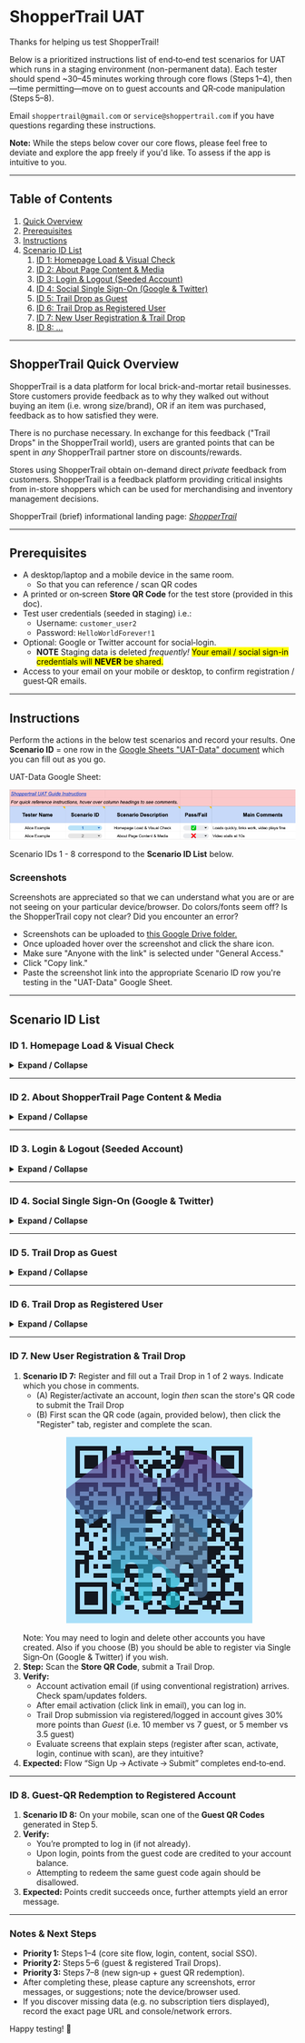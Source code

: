 # ShopperTrail UAT

Thanks for helping us test ShopperTrail!

Below is a prioritized instructions list of end‑to‑end test scenarios for UAT which runs in a staging environment (non-permanent data).  Each tester should spend ~30–45 minutes working through core flows (Steps 1–4), then—time permitting—move on to guest accounts and QR‑code manipulation (Steps 5–8).

Email `shoppertrail@gmail.com` or `service@shoppertrail.com` if you have questions regarding these instructions.  

**Note:** While the steps below cover our core flows, please feel free to deviate and explore the app freely if you'd like. To assess if the app is intuitive to you.

---

## Table of Contents

1. [Quick Overview](#shoppertrail-quick-overview)  
2. [Prerequisites](#prerequisites)  
3. [Instructions](#instructions)  
4. [Scenario ID List](#scenario-id-list)  
   1. [ID 1: Homepage Load & Visual Check](#id-1-homepage-load--visual-check)  
   2. [ID 2: About Page Content & Media](#id-2-about-shoppertrail-page-content--media)  
   3. [ID 3: Login & Logout (Seeded Account)](#id-3-login--logout-seeded-account)
   4. [ID 4: Social Single Sign-On (Google & Twitter)](#id-4-social-single-signon-google--twitter)
   5. [ID 5: Trail Drop as Guest](#id-5-trail-drop-as-guest)  
   6. [ID 6: Trail Drop as Registered User](#id-6-trail-drop-as-registered-user)  
   7. [ID 7: New User Registration & Trail Drop](#id-7-new-user-registration--trail-drop)  
   8. [ID 8: …](#id-8)  

---

## ShopperTrail Quick Overview

ShopperTrail is a data platform for local brick-and-mortar retail businesses. Store customers provide feedback as to why they walked out without buying an item (i.e. wrong size/brand), OR if an item was purchased, feedback as to how satisfied they were.  

There is no purchase necessary. In exchange for this feedback ("Trail Drops" in the ShopperTrail world), users are granted points that can be spent in *any* ShopperTrail partner store on discounts/rewards.  

Stores using ShopperTrail obtain on-demand direct *private* feedback from customers. ShopperTrail is a feedback platform providing critical insights from in-store shoppers which can be used for merchandising and inventory management decisions. 

ShopperTrail (brief) informational landing page: <a href="https://shoppertrail.com" target="_blank" rel="noopener"><i>ShopperTrail</i></a>

---

## Prerequisites

- A desktop/laptop and a mobile device in the same room.  
  - So that you can reference / scan QR codes 
- A printed or on‑screen **Store QR Code** for the test store (provided in this doc).  
- Test user credentials (seeded in staging) i.e.:  
  - Username: `customer_user2`  
  - Password: `HelloWorldForever!1`  
- Optional: Google or Twitter account for social‑login. 
    - **NOTE** Staging data is deleted *frequently!* <mark>Your email / social sign-in credentials will **NEVER** be shared.</mark>
- Access to your email on your mobile or desktop, to confirm registration / guest‑QR emails.

---

## Instructions

Perform the actions in the below test scenarios and record your results. One **Scenario ID** = one row in the <a href="https://docs.google.com/spreadsheets/d/1IySh1x6vaiKN3oshc-UBUz5yDCohQTiPNfdR_DzeB7U/edit?usp=sharing" target="_blank" rel="noopener">Google Sheets "UAT-Data" document</a> which you can fill out as you go.  

UAT-Data Google Sheet:  

![UAT Data Example](./UAT-Data-Ex.png) 


Scenario IDs 1 - 8 correspond to the **Scenario ID List** below. 

### Screenshots

Screenshots are appreciated so that we can understand what you are or are not seeing on your particular device/browser. Do colors/fonts seem off? Is the ShopperTrail copy not clear? Did you encounter an error?  
  - Screenshots can be uploaded to <a href="https://drive.google.com/drive/folders/1IzFfxT1jxnsi00PgxqbIxyPiDnhVURZw?usp=sharing" target="_blank" rel="noopener">this Google Drive folder.</a> 
  - Once uploaded hover over the screenshot and click the share icon.
  - Make sure "Anyone with the link" is selected under "General Access." 
  - Click "Copy link." 
  - Paste the screenshot link into the appropriate Scenario ID row you're testing in the "UAT-Data" Google Sheet.

---

## Scenario ID List  

### ID 1. Homepage Load & Visual Check
<details>
<summary><strong>Expand / Collapse</strong></summary>

1. **Scenario ID 1:** Navigate to `https://staging.shoppertrail.com` (note browser)  
2. **Verify:**
   - Branding (logo, fonts, colors) matches the provided screenshots.
   - Homepage TOP - Main page - logo should fade in and out in front of a background image.  

   ![Homepage – top](./Homepage_1.jpg)  
   
   - Homepage scrolled down - Main page as user scrolls - Should have buttons
     1. Login / Register
     2. Scan a ShopperTrail QR
     3. About
   - Should include a link for retailer sign-up info (for "Store" users)
   - Should include ShopperTrail Overview Video  

   ![Homepage – scroll down](./Homepage_2.jpg)

   - Main video loads and plays (click cover gif or link). Loading timer emoji displayes with font.
   - Clicking the ShopperTrail small T-Shirt logo will always return to the main homepage, or if the user's logged in, return to user's dashboard.
   - All primary navigation links (Login/Register, Scan a ShopperTrail QR, About) are clickable and lead to the correct pages.
   - On your phone, click the *Scan a ShopperTrail QR* there should be options to show "quick" or "advanced" scanner.
     - Click to show quick scanner and grant browser camera permissions. Ensure ShopperTrail scanner pops up. Hide scanner and exit for now.
3. **Expected:** Page renders cleanly in less than 2 seconds, video playback starts without error, links navigate correctly. ShopperTrail scanner appears.
   - *Note* ShopperTrail scanner will only scan ShopperTrail QR Codes, this is so people can't create fakes.
   - Try to scan a random QR code on the internet if you'd like, this should not work. 

</details>

---

### ID 2. About ShopperTrail Page Content & Media
<details>
<summary><strong>Expand / Collapse</strong></summary>

1. **Scenario ID 2:** Click **About** in the main menu.  
2. **Verify:**  
   - Modal (pop up box) shows informing the user that all information is in one place.
   - Now navigate *back* to the homepage and again to the *About* page. The modal should now not* appear.
   - Two main sections are available “For Customers” and “For Store Partners”
     - Clicking one main section should change the table of contents to reflect the proper main section
   - Click and scroll through a few sub-sections of the table of contents to make sure there are no glitches. No need to read everything.
   - Click a sub-section with a video thumbnail (camcorder emoji). Ensure video plays on click. No need to view all.
3. **Expected:** Content is present and legible; video playback initiates on tap/click.

</details>

---

### ID 3. Login & Logout (Seeded Account)
<details>
<summary><strong>Expand / Collapse</strong></summary>

1. **Scenario ID 3:** Navigate to **Login / Register**, enter pre-seeded credentials.  
   - Username: `customer_user2`  
   - Password: `HelloWorldForever!1`  
2. Using the top menu Click "Account" > "Edit Profile" and change values of `How often do you shop in stores?` or `Zip` to a new selection or value.
   - *Please DO NOT* change username or email.
   - *Please DO NOT* delete account or change password.
3. Click "My Stores and Points" towards the bottom, click "ABC Store" 
4. **Verify:**  
   - Successful login redirects to the user dashboard. Note, clicking the t-shirt logo brings you back to the dashboard now.
   - There should be at least 10 points in this account
   - Account changes took place (step 2), verify this by clicking "Edit Profile" again
   - Verify the details for "ABC Store" come up when clicked (step 3)
   - **Account > Logout** correctly ends the session and shows a logout page. Click back to the homepage by clicking the T-Shirt logo.  
5. **Expected:** Login/logout and basic dashboard and store info render properly. Account > Edit Profile flow works.

</details>

---

### ID 4. Social Single Sign‑On (Google & Twitter)
<details>
<summary><strong>Expand / Collapse</strong></summary>

1. **Scenario ID 4:** Navigate to **Login / Register**, choose **Google Sign-in** or **X-Twitter Sign-in**.
   - If you are already logged in with Google or Twitter, you may not need to verify your social account
   - Reminder:
     - Your single sign-on email is *not* retained, it is in a `staging` environment where data gets deleted frequently.
     - You are also <mark>free to delete your account manually at anytime</mark> via "Account" > "Delete Account"
2. Since single sign-on is used, ShopperTrail asks 2 additional questions to register a user profile.
   - How frequently you shop in physical stores
   - Your zip code
3. Click "Account" > "Edit Profile" change your `username` or `How often do you shop in stores?` or `Zip`
4. Click "Account" > "Edit Profile" change your email *if* you have another email address you can use/verify.
5. **Verify:**  
    - OAuth popup works and allows you to complete authentication via Google or Twitter/X verification, if you're not already logged in (step 1).
    - After answering (step 2) questions, verify that you are signed in to ShopperTrail by clicking on the *ShopperTrail app dashboard* link. You can also click the t-shirt logo.
      - You should see a message that indicates your username and that it can be changed if you wish.
      - You should see a pop-up that says something like "As a member, you increased your Trail Drop submission limit..." 
        - Log out and log in a few times, verify that this pop-up no loger appears.
    - Verify Upon first log-in there should be a pop-up message that explains increased rewards of an account.
      - Log out and log back in again this pop-up should not appear again. 
    - Verify (step 3) took place by clicking again "Account" > "Edit Profile"
    - Verify (step 4) if you completed this. Log-in again with single sign-on and check "Account" > "Edit Profile" 
6. **Expected:** Social login completes, account is created, and session persists. 
   - Delete your account if you wish. You can re-test if you'd like. 

</details>

---

### ID 5. Trail Drop as Guest
<details>
<summary><strong>Expand / Collapse</strong></summary>

1. **Scenario ID 5:**  This scenario tests the core ShopperTrail feedback feature for *Guests.*  

    Leaving feedback (called a "Trail Drop") for a store, typically constitutes why a shopper left without buying an item (wrong style/brand). Although feedback can also be that they were happy to find/purchase an item in-stock. Providing feedback as a guest does not require a ShopperTrail account. 
   - On your mobile device, open the camera (or our QR‑scanner app) and scan the **Store QR Code** below. Note, in the real world this may be at the store's counter or posted inside the door. 
   <p align="center">
      <img src="./d4202c13-b359-4193-b355-cf046beff83c.png" alt="ABC QR Code">
   </p>
   **Click “Trail Drop Form”** to begin filling out the form. Which should look like the below.
   
   ![Trail Drop Form](./Trail_Drop_Form.jpg)  
   
   Simply invent a scenario where you did not (or did) find what you were looking for, and why you did not make a purchase (or, if you did purchase, how satisfied were you). After the form is submitted, you should arrive at the Trail Perk screen (below) this tells you of your earned points. 
   
   ![Trail Perk Earned](./Trail_Perk_Earned.jpg)  
   
   Add an email address to which to send your earned points - Trail Perk QR code
2. **Verify:**  
   - A confirmation screen appears. You've just earned ShopperTrail points without having an account. The points are in the QR Code. 
   - Check that the copy makes sense, you can copy / save the token, take a screenshot or email your QR code to yourself (or anywhere). 
   - Detailed Guest Guide is available on this screen too as a refresher of the process. 
   - No account is required.  
   - Check email, ShopperTrail Trail Perk should have arrived in your inbox (spam/updates/promotions)
3. **Repeat:** Scan again, choose another scenario, if you did not make a purchase last time maybe you select that you did make a purchase this time. Rate satisfaction, etc. Submit.  
4. **Expected:** Both submissions succeed, guest QR redemption code is displayed or emailed.

</details>

---

### ID 6. Trail Drop as Registered User
<details>
<summary><strong>Expand / Collapse</strong></summary>

1. **Scenario ID 6:** Log in with your ShopperTrail user.  
   - You may use your ShopperTrail account created via Social Sign-On (ID 4) i.e. Google or the seeded account, which is:
      - Username: `customer_user2`  
      - Password: `HelloWorldForever!1` 
2. **Step:** Click QR Code Scanners, scan the **Store QR Code** (provided again below) and submit a Trail Drop (purchase or no‑purchase).  
   <p align="center">
      <img src="./d4202c13-b359-4193-b355-cf046beff83c.png" alt="ABC QR Code">
   </p>
   <strong>Screen should appear</strong> as below after scan: 

   ![Logged In User Scan Screen](./Logged_In_User_Scan.jpg)  

3. **Verify:**  
   - Submission is recorded to your account (check **Dashboard**).
   - You should get more points for a logged in submission i.e. if Guest points were 3.5, then as a logged-in user you should get 5 points.  
   
   <strong>Screen should appear</strong> as below after form submission:  

   ![Logged In User TD Complete Screen](./Logged_In_User_Complete.jpg)  
  
4. **Expected:** Form loads, submission and points are tied to your user profile.

</details>

---

### ID 7. New User Registration & Trail Drop

1. **Scenario ID 7:** Register and fill out a Trail Drop in 1 of 2 ways. Indicate which you chose in comments.
   - (A) Register/activate an account, login *then* scan the store's QR code to submit the Trail Drop
   - (B) First scan the QR code (again, provided below), then click the "Register" tab, register and complete the scan.
   <p align="center">
      <img src="./d4202c13-b359-4193-b355-cf046beff83c.png" alt="ABC QR Code">
   </p>
   Note: You may need to login and delete other accounts you have created. Also if you choose (B) you should be able to register via Single Sign‑On (Google & Twitter) if you wish.
2. **Step:** Scan the **Store QR Code**, submit a Trail Drop.  
3. **Verify:**  
   - Account activation email (if using conventional registration) arrives. Check spam/updates folders. 
   - After email activation (click link in email), you can log in.  
   - Trail Drop submission via registered/logged in account gives 30% more points than *Guest* (i.e. 10 member vs 7 guest, or 5 member vs 3.5 guest)
   - Evaluate screens that explain steps (register after scan, activate, login, continue with scan), are they intuitive? 
4. **Expected:** Flow “Sign Up → Activate → Submit” completes end‑to‑end.

---

### ID 8. Guest‑QR Redemption to Registered Account

1. **Scenario ID 8:** On your mobile, scan one of the **Guest QR Codes** generated in Step 5.  
2. **Verify:**  
   - You’re prompted to log in (if not already).  
   - Upon login, points from the guest code are credited to your account balance.  
   - Attempting to redeem the same guest code again should be disallowed.  
3. **Expected:** Points credit succeeds once, further attempts yield an error message.

---

### Notes & Next Steps

- **Priority 1:** Steps 1–4 (core site flow, login, content, social SSO).  
- **Priority 2:** Steps 5–6 (guest & registered Trail Drops).  
- **Priority 3:** Steps 7–8 (new sign‑up + guest QR redemption).  
- After completing these, please capture any screenshots, error messages, or suggestions; note the device/browser used.
- If you discover missing data (e.g. no subscription tiers displayed), record the exact page URL and console/network errors.

Happy testing! 🎉  
